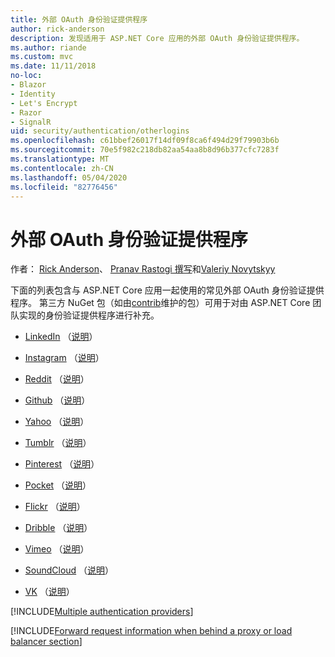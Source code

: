 ```yaml
---
title: 外部 OAuth 身份验证提供程序
author: rick-anderson
description: 发现适用于 ASP.NET Core 应用的外部 OAuth 身份验证提供程序。
ms.author: riande
ms.custom: mvc
ms.date: 11/11/2018
no-loc:
- Blazor
- Identity
- Let's Encrypt
- Razor
- SignalR
uid: security/authentication/otherlogins
ms.openlocfilehash: c61bbef26017f14df09f8ca6f494d29f79903b6b
ms.sourcegitcommit: 70e5f982c218db82aa54aa8b8d96b377cfc7283f
ms.translationtype: MT
ms.contentlocale: zh-CN
ms.lasthandoff: 05/04/2020
ms.locfileid: "82776456"
---
```

# <a name="external-oauth-authentication-providers"></a>外部 OAuth 身份验证提供程序

作者： [Rick Anderson](https://twitter.com/RickAndMSFT)、 [Pranav Rastogi 撰写](https://github.com/rustd)和[Valeriy Novytskyy](https://github.com/01binary)

下面的列表包含与 ASP.NET Core 应用一起使用的常见外部 OAuth 身份验证提供程序。 第三方 NuGet 包（如由[contrib](https://www.nuget.org/packages?q=owners%3Aaspnet-contrib+title%3AOAuth)维护的包）可用于对由 ASP.NET Core 团队实现的身份验证提供程序进行补充。

* [LinkedIn](https://www.linkedin.com/developer/apps) （[说明](https://developer.linkedin.com/docs/oauth2)）

* [Instagram](https://www.instagram.com/developer/register/) （[说明](https://www.instagram.com/developer/authentication/)）

* [Reddit](https://www.reddit.com/login?dest=https%3A%2F%2Fwww.reddit.com%2Fprefs%2Fapps) （[说明](https://github.com/reddit/reddit/wiki/OAuth2-Quick-Start-Example)）

* [Github](https://github.com/login?return_to=https%3A%2F%2Fgithub.com%2Fsettings%2Fapplications%2Fnew) （[说明](https://developer.github.com/v3/oauth/)）

* [Yahoo](https://login.yahoo.com/config/login?src=devnet&.done=http%3A%2F%2Fdeveloper.yahoo.com%2Fapps%2Fcreate%2F) （[说明](https://developer.yahoo.com/bbauth/user.html)）

* [Tumblr](https://www.tumblr.com/oauth/apps) （[说明](https://www.tumblr.com/docs/api/v2#auth)）

* [Pinterest](https://www.pinterest.com/login/?next=http%3A%2F%2Fdevsite%2Fapps%2F) （[说明](https://developers.pinterest.com/docs/api/overview/?)）

* [Pocket](https://getpocket.com/developer/apps/new) （[说明](https://getpocket.com/developer/docs/authentication)）

* [Flickr](https://www.flickr.com/services/apps/create) （[说明](https://www.flickr.com/services/api/auth.oauth.html)）

* [Dribble](https://dribbble.com/signup) （[说明](https://developer.dribbble.com/v1/oauth/)）

* [Vimeo](https://vimeo.com/join) （[说明](https://developer.vimeo.com/api/authentication)）

* [SoundCloud](https://soundcloud.com/you/apps/new) （[说明](https://developers.soundcloud.com/blog/we-love-oauth-2)）

* [VK](https://vk.com/apps?act=manage) （[说明](https://vk.com/pages?oid=-17680044&p=Authorizing_Sites)）

[!INCLUDE[Multiple authentication providers](includes/chain-auth-providers.md)]

[!INCLUDE[Forward request information when behind a proxy or load balancer section](includes/forwarded-headers-middleware.md)]
